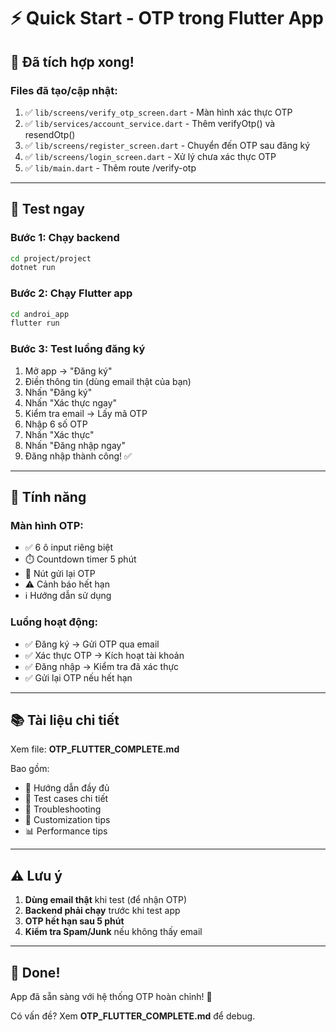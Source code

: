 # ⚡ Quick Start - OTP trong Flutter App

## 🎯 Đã tích hợp xong!

### Files đã tạo/cập nhật:
1. ✅ `lib/screens/verify_otp_screen.dart` - Màn hình xác thực OTP
2. ✅ `lib/services/account_service.dart` - Thêm verifyOtp() và resendOtp()
3. ✅ `lib/screens/register_screen.dart` - Chuyển đến OTP sau đăng ký
4. ✅ `lib/screens/login_screen.dart` - Xử lý chưa xác thực OTP
5. ✅ `lib/main.dart` - Thêm route /verify-otp

---

## 🚀 Test ngay

### Bước 1: Chạy backend
```bash
cd project/project
dotnet run
```

### Bước 2: Chạy Flutter app
```bash
cd androi_app
flutter run
```

### Bước 3: Test luồng đăng ký
1. Mở app → "Đăng ký"
2. Điền thông tin (dùng email thật của bạn)
3. Nhấn "Đăng ký"
4. Nhấn "Xác thực ngay"
5. Kiểm tra email → Lấy mã OTP
6. Nhập 6 số OTP
7. Nhấn "Xác thực"
8. Nhấn "Đăng nhập ngay"
9. Đăng nhập thành công! ✅

---

## 📱 Tính năng

### Màn hình OTP:
- ✅ 6 ô input riêng biệt
- ⏱️ Countdown timer 5 phút
- 🔄 Nút gửi lại OTP
- ⚠️ Cảnh báo hết hạn
- ℹ️ Hướng dẫn sử dụng

### Luồng hoạt động:
- ✅ Đăng ký → Gửi OTP qua email
- ✅ Xác thực OTP → Kích hoạt tài khoản
- ✅ Đăng nhập → Kiểm tra đã xác thực
- ✅ Gửi lại OTP nếu hết hạn

---

## 📚 Tài liệu chi tiết

Xem file: **OTP_FLUTTER_COMPLETE.md**

Bao gồm:
- 📖 Hướng dẫn đầy đủ
- 🧪 Test cases chi tiết
- 🐛 Troubleshooting
- 🎨 Customization tips
- 📊 Performance tips

---

## ⚠️ Lưu ý

1. **Dùng email thật** khi test (để nhận OTP)
2. **Backend phải chạy** trước khi test app
3. **OTP hết hạn sau 5 phút**
4. **Kiểm tra Spam/Junk** nếu không thấy email

---

## 🎉 Done!

App đã sẵn sàng với hệ thống OTP hoàn chỉnh! 🚀

Có vấn đề? Xem **OTP_FLUTTER_COMPLETE.md** để debug.
